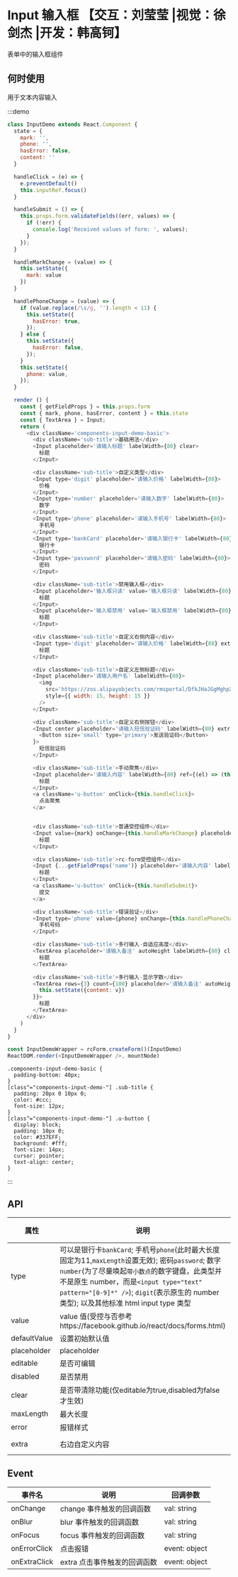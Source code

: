 # Input 输入框 【交互：刘莹莹 |视觉：徐剑杰 |开发：韩高钶】

表单中的输入框组件

## 何时使用

用于文本内容输入

:::demo

```js
class InputDemo extends React.Component {
  state = {
    mark: '',
    phone: '',
    hasError: false,
    content: ''
  }

  handleClick = (e) => {
    e.preventDefault()
    this.inputRef.focus()
  }

  handleSubmit = () => {
    this.props.form.validateFields((err, values) => {
      if (!err) {
        console.log('Received values of form: ', values);
      }
    });
  }

  handleMarkChange = (value) => {
    this.setState({
      mark: value
    })
  }

  handlePhoneChange = (value) => {
    if (value.replace(/\s/g, '').length < 11) {
      this.setState({
        hasError: true,
      });
    } else {
      this.setState({
        hasError: false,
      });
    }
    this.setState({
      phone: value,
    });
  }

  render () {
    const { getFieldProps } = this.props.form
    const { mark, phone, hasError, content } = this.state
    const { TextArea } = Input;
    return (
      <div className='components-input-demo-basic'>
        <div className='sub-title'>基础用法</div>
        <Input placeholder='请输入标题' labelWidth={80} clear>
          标题
        </Input>

        <div className='sub-title'>自定义类型</div>
        <Input type='digit' placeholder='请输入价格' labelWidth={80}>
          价格
        </Input>
        <Input type='number' placeholder='请输入数字' labelWidth={80}>
          数字
        </Input>
        <Input type='phone' placeholder='请输入手机号' labelWidth={80}>
          手机号
        </Input>
        <Input type='bankCard' placeholder='请输入银行卡' labelWidth={80}>
          银行卡
        </Input>
        <Input type='password' placeholder='请输入密码' labelWidth={80}>
          密码
        </Input>

        <div className='sub-title'>禁用输入框</div>
        <Input placeholder='输入框只读' value='输入框只读' labelWidth={80} editable={false}>
          标题
        </Input>
        <Input placeholder='输入框禁用' value='输入框禁用' labelWidth={80} disabled>
          标题
        </Input>

        <div className='sub-title'>自定义右侧内容</div>
        <Input type='digit' placeholder='请输入价格' labelWidth={80} extra='¥'>
          标题
        </Input>

        <div className='sub-title'>自定义左侧标题</div>
        <Input placeholder='请输入用户名' labelWidth={80}>
          <img
            src='https://zos.alipayobjects.com/rmsportal/DfkJHaJGgMghpXdqNaKF.png'
            style={{ width: 15, height: 15 }}
          />
        </Input>

        <div className='sub-title'>自定义右侧按钮</div>
        <Input center placeholder='请输入短信验证码' labelWidth={80} extra={
          <Button size='small' type='primary'>发送验证码</Button>
        }>
          短信验证码
        </Input>

        <div className='sub-title'>手动聚焦</div>
        <Input placeholder='请输入内容' labelWidth={80} ref={(el) => (this.inputRef = el)} clear>
          标题
        </Input>
        <a className='u-button' onClick={this.handleClick}>
          点击聚焦
        </a>


        <div className='sub-title'>普通受控组件</div>
        <Input value={mark} onChange={this.handleMarkChange} placeholder='请输入备注' labelWidth={80} >
          标题
        </Input>

        <div className='sub-title'>rc-form受控组件</div>
        <Input {...getFieldProps('name')} placeholder='请输入内容' labelWidth={80} >
          标题
        </Input>
        <a className='u-button' onClick={this.handleSubmit}>
          提交
        </a>

        <div className='sub-title'>错误验证</div>
        <Input type='phone' value={phone} onChange={this.handlePhoneChange}  error={hasError} clear errorMessage='请输入正确的手机号' placeholder='请输入11位手机号码' labelWidth={80}>
          手机号码
        </Input>

        <div className='sub-title'>多行输入-自适应高度</div>
        <TextArea placeholder='请输入备注' autoHeight labelWidth={80} clear>
          标题
        </TextArea>

        <div className='sub-title'>多行输入-显示字数</div>
        <TextArea rows={3} count={100} placeholder='请输入备注' autoHeight labelWidth={80} clear value={content} onChange={(v) => {
          this.setState({content: v})
        }}>
          标题
        </TextArea>
      </div>
    )
  }
}

const InputDemoWrapper = rcForm.createForm()(InputDemo)
ReactDOM.render(<InputDemoWrapper />, mountNode)

```

```less
.components-input-demo-basic {
  padding-bottom: 40px;
}
[class^="components-input-demo-"] .sub-title {
  padding: 20px 0 10px 0;
  color: #ccc;
  font-size: 12px;
}
[class^="components-input-demo-"] .u-button {
  display: block;
  padding: 10px 0;
  color: #337EFF;
  background: #fff;
  font-size: 14px;
  cursor: pointer;
  text-align: center;
}
```

:::

## API

| 属性 | 说明         | 类型                                            | 默认值    |
| ---- | ------------ | ----------------------------------------------- | --------- |
| type | 	可以是银行卡`bankCard`; 手机号`phone`(此时最大长度固定为11,`maxLength`设置无效); 密码`password`; 数字`number`(为了尽量唤起`带小数点`的数字键盘，此类型并不是原生 number，而是`<input type="text" pattern="[0-9]*" />`); `digit`(表示原生的 number 类型); 以及其他标准 html input type 类型| string | `text` |
| value | value 值(受控与否参考https://facebook.github.io/react/docs/forms.html) | string | - |
| defaultValue | 设置初始默认值 | string | - |
| placeholder | placeholder | string | - |
| editable | 是否可编辑 | boolean | `true` |
| disabled | 是否禁用 | boolean | `false` |
| clear | 是否带清除功能(仅editable为true,disabled为false才生效) | boolean | `false` |
| maxLength | 最大长度 | number | - |
| error | 报错样式 | boolean | `false` |
| extra | 右边自定义内容 | string \| ReactNode | - |

## Event
| 事件名 | 说明         | 回调参数                                            |
| ---- | ------------ | ----------------------------------------------- |
| onChange | change 事件触发的回调函数 | val: string |
| onBlur | blur 事件触发的回调函数 | val: string |
| onFocus | focus 事件触发的回调函数 | val: string |
| onErrorClick | 点击报错 | event: object |
| onExtraClick | extra 点击事件触发的回调函数 | event: object |
